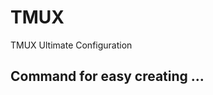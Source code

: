 # TMUX
TMUX Ultimate Configuration

## Command for easy creating ...
``` curl https://gist.githubusercontent.com/Janik-Tarverdyan/65c5ee378a3e9529097fee5b1dbf4ae4/raw/b2e51215e1b9d5302c28027c92fae46407319c08/tmux.sh | sh
